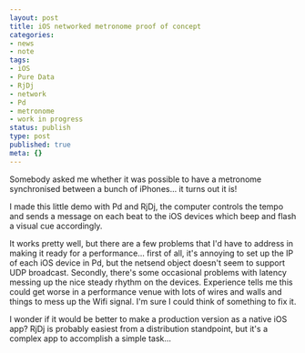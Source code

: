 ```yaml
---
layout: post
title: iOS networked metronome proof of concept
categories:
- news
- note
tags:
- iOS
- Pure Data
- RjDj
- network
- Pd
- metronome
- work in progress
status: publish
type: post
published: true
meta: {}
---
```


Somebody asked me whether it was possible to have a metronome synchronised between a bunch of iPhones... it turns out it is!

<!-- TODO: Add video -->

I made this little demo with Pd and RjDj, the computer controls the tempo and sends a message on each beat to the iOS devices which beep and flash a visual cue accordingly.

It works pretty well, but there are a few problems that I'd have to address in making it ready for a performance... first of all, it's annoying to set up the IP of each iOS device in Pd, but the netsend object doesn't seem to support UDP broadcast. Secondly, there's some occasional problems with latency messing up the nice steady rhythm on the devices. Experience tells me this could get worse in a performance venue with lots of wires and walls and things to mess up the Wifi signal. I'm sure I could think of something to fix it.

I wonder if it would be better to make a production version as a native iOS app? RjDj is probably easiest from a distribution standpoint, but it's a complex app to accomplish a simple task...